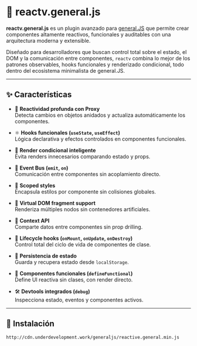 # 🧬 reactv.general.js

**reactv.general.js** es un plugin avanzado para [general.JS](https://github.com/arturo21/generaljs) que permite crear componentes altamente reactivos, funcionales y auditables con una arquitectura moderna y extensible.

Diseñado para desarrolladores que buscan control total sobre el estado, el DOM y la comunicación entre componentes, `reactv` combina lo mejor de los patrones observables, hooks funcionales y renderizado condicional, todo dentro del ecosistema minimalista de general.JS.

---

## ✨ Características

- 🔁 **Reactividad profunda con Proxy**  
  Detecta cambios en objetos anidados y actualiza automáticamente los componentes.

- ⚛️ **Hooks funcionales (`useState`, `useEffect`)**  
  Lógica declarativa y efectos controlados en componentes funcionales.

- 🎯 **Render condicional inteligente**  
  Evita renders innecesarios comparando estado y props.

- 📡 **Event Bus (`emit`, `on`)**  
  Comunicación entre componentes sin acoplamiento directo.

- 🎨 **Scoped styles**  
  Encapsula estilos por componente sin colisiones globales.

- 🧩 **Virtual DOM fragment support**  
  Renderiza múltiples nodos sin contenedores artificiales.

- 🧠 **Context API**  
  Comparte datos entre componentes sin prop drilling.

- 🧪 **Lifecycle hooks (`onMount`, `onUpdate`, `onDestroy`)**  
  Control total del ciclo de vida de componentes de clase.

- 💾 **Persistencia de estado**  
  Guarda y recupera estado desde `localStorage`.

- 🧱 **Componentes funcionales (`defineFunctional`)**  
  Define UI reactiva sin clases, con render directo.

- 🛠️ **Devtools integrados (`debug`)**  
  Inspecciona estado, eventos y componentes activos.

---

## 🚀 Instalación

```bash
http://cdn.underdevelopment.work/generaljs/reactive.general.min.js
